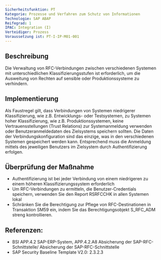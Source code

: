 ```yaml
---
Sicherheitsfunktion: PT
Kategorie: Prozesse und Verfahren zum Schutz von Informationen
Technologie: SAP ABAP
Reifegrad: 1
IPAC: Integration (I)
Verteidiger: Prozess
Voraussetzung ist: PT-I-IP-M01-001
---
```


## Beschreibung

Die Verwaltung von RFC-Verbindungen zwischen verschiedenen Systemen mit unterschiedlichen Klassifizierungsstufen ist erforderlich, um die Ausweitung von Rechten auf sensible oder Produktionssysteme zu verhindern.

## Implementierung

Als Faustregel gilt, dass Verbindungen von Systemen niedrigerer Klassifizierung, wie z.B. Entwicklungs- oder Testsystemen, zu Systemen hoher Klassifizierung, wie z.B. Produktionssystemen, keine Vertrauensstellungen (Trust Relations) zur Systemanmeldung verwenden oder Benutzeranmeldedaten des Zielsystems speichern sollten.
Die Daten der Verbindungskonfiguration sind das einzige, was in den verschiedenen Systemen gespeichert werden kann. Entsprechend muss die Anmeldung mittels des jeweiligen Benutzers im Zielsystem durch Authentifizierung erfolgen.


## Überprüfung der Maßnahme

- Authentifizierung ist bei jeder Verbindung von einem niedrigeren zu einem höheren Klassifizierungssystem erforderlich
- Um RFC-Verbindungen zu ermitteln, die Benutzer-Credentials speichern, verwenden Sie den Report RSRFCCHK in allen Systemen lokal
- Schränken Sie die Berechtigung zur Pflege von RFC-Destinationen in Transaktion SM59 ein, indem Sie das Berechtigungsobjekt S_RFC_ADM streng kontrollieren.

## Referenzen:
- BSI APP.4.2 SAP-ERP-System, APP.4.2.A8 Absicherung der SAP-RFC-Schnittstelle/ Absicherung der SAP-RFC-Schnittstelle
- SAP Security Baseline Template V2.0: 2.3.2.3
